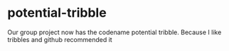 # potential-tribble
Our group project now has the codename potential tribble. Because I like tribbles and github recommended it
